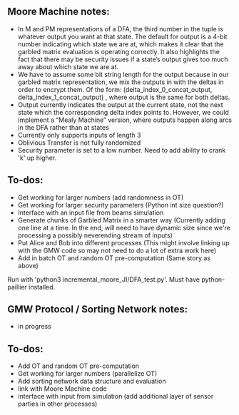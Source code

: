 ## Moore Machine notes:
- In M and PM representations of a DFA, the third number in the tuple is whatever output you want at that state. The default for output is a 4-bit number indicating which state we are at, which makes it clear that the garbled matrix evaluation is operating correctly. It also highlights the fact that there may be security issues if a state’s output gives too much away about which state we are at.
- We have to assume some bit string length for the output because in our garbled matrix representation, we mix the outputs in with the deltas in order to encrypt them. Of the form: (delta_index_0_concat_output, delta_index_1_concat_output) , where output is the same for both deltas. 
- Output currently indicates the output at the current state, not the next state which the corresponding delta index points to. However, we could implement a “Mealy Machine” version, where outputs happen along arcs in the DFA rather than at states
- Currently only supports inputs of length 3
- Oblivious Transfer is not fully randomized
- Security parameter is set to a low number. Need to add ability to crank 'k' up higher.

## To-dos:
- Get working for larger numbers (add randomness in OT)
- Get working for larger security parameters (Python int size question?)
- Interface with an input file from beams simulation
- Generate chunks of Garbled Matrix in a smarter way (Currently adding one line at a time. In the end, will need to have dynamic size since we're processing a possibly neverending stream of inputs)
- Put Alice and Bob into different processes (This might involve linking up with the GMW code so may not need to do a lot of extra work here)
- Add in batch OT and random OT pre-computation (Same story as above)

Run with 'python3 incremental_moore_JI/DFA_test.py'. Must have python-paillier installed.

## GMW Protocol / Sorting Network notes:
- in progress

## To-dos:
- Add OT and random OT pre-computation
- Get working for larger numbers (parallelize OT)
- Add sorting network data structure and evaluation
- link with Moore Machine code
- interface with input from simulation (add additional layer of sensor parties in other processes)
